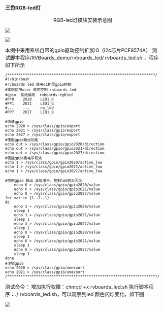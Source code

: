 ### 三色RGB-led灯

<div style="width:100%;text-align:center;">

<span style="font-size:16px;">RGB-led灯模块安装示意图</span>
</div>

![](https://rvboards.org/rvboards/dasdu8syrbgvtzvhfj12f4d5/images_dir/1627350143/1.png)

![](https://rvboards.org/rvboards/dasdu8syrbgvtzvhfj12f4d5/images_dir/1627350198/2.png)


<span style="font-size:16px;">
本例中采用系统自带的gpio驱动控制扩展IO（i2c芯片PCF8574A）
测试脚本程序/RVBoards_demo/rvboards_led/ rvboards_led.sh ，程序如下所示
</span>

	/*******************************************************************/
	#!/bin/bash
	#rvboards led 使用d1扩展gpio控制
	#本例使用user 模式控制 rvboards led
	#gpio  系统编号  rvboards-rgbled
	#PP0    2020    LED1_R
	#PP1    2021    LED1_G
	#...    ...     no_led
	#PP7    2027    LED1_B

	#申请gpio
	echo 2020 > /sys/class/gpio/export
	echo 2021 > /sys/class/gpio/export
	echo 2027 > /sys/class/gpio/export
	#使能gpio输出功能
	echo out > /sys/class/gpio/gpio2020/direction
	echo out > /sys/class/gpio/gpio2021/direction
	echo out > /sys/class/gpio/gpio2027/direction
	#使能gpio高电平有效
	echo 1 > /sys/class/gpio/gpio2020/active_low
	echo 1 > /sys/class/gpio/gpio2021/active_low
	echo 1 > /sys/class/gpio/gpio2027/active_low
	
	#控制gpio 输出 高低电平，控制led亮灭闪烁
	    echo 0 > /sys/class/gpio/gpio2020/value
	    echo 0 > /sys/class/gpio/gpio2021/value
	    echo 0 > /sys/class/gpio/gpio2027/value
	for var in {1..2..1}
	do
	    echo 1 > /sys/class/gpio/gpio2020/value
	    sleep 1
	    echo 1 > /sys/class/gpio/gpio2021/value
	    sleep 1
	    echo 1 > /sys/class/gpio/gpio2027/value
	    sleep 1
	    echo 0 > /sys/class/gpio/gpio2020/value
	    sleep 1
	    echo 0 > /sys/class/gpio/gpio2021/value
	    sleep 1
	    echo 0 > /sys/class/gpio/gpio2027/value
	    sleep 1
	done
	#注销gpio
	echo 2020 > /sys/class/gpio/unexport
	echo 2021 > /sys/class/gpio/unexport
	/********************************************************************/

<span style="font-size:16px;">
测试命令：
增加执行权限：chmod +x rvboards_led.sh
执行脚本程序：./ rvboards_led.sh，可以观察到led 颜色闪烁变化，如下图
</span>

![](https://rvboards.org/rvboards/dasdu8syrbgvtzvhfj12f4d5/images_dir/1627350398/3.png)
